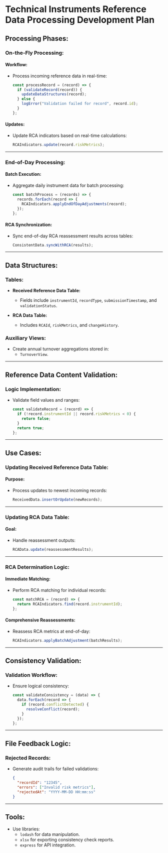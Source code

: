 # Technical Instruments Reference Data Processing Development Plan

## Processing Phases:
### On-the-Fly Processing:
#### Workflow:
- Process incoming reference data in real-time:
  ```javascript
  const processRecord = (record) => {
    if (validateRecord(record)) {
      updateDataStructures(record);
    } else {
      logError("Validation failed for record", record.id);
    }
  };
  ```

#### Updates:
- Update RCA indicators based on real-time calculations:
  ```javascript
  RCAIndicators.update(record.riskMetrics);
  ```

---

### End-of-Day Processing:
#### Batch Execution:
- Aggregate daily instrument data for batch processing:
  ```javascript
  const batchProcess = (records) => {
    records.forEach(record => {
      RCAIndicators.applyEndOfDayAdjustments(record);
    });
  };
  ```

#### RCA Synchronization:
- Sync end-of-day RCA reassessment results across tables:
  ```javascript
  ConsistentData.syncWithRCA(results);
  ```

---

## Data Structures:
### Tables:
- **Received Reference Data Table:**
  - Fields include `instrumentId`, `recordType`, `submissionTimestamp`, and `validationStatus`.

- **RCA Data Table:**
  - Includes `RCAId`, `riskMetrics`, and `changeHistory`.

### Auxiliary Views:
- Create annual turnover aggregations stored in:
  - `TurnoverView`.

---

## Reference Data Content Validation:
### Logic Implementation:
- Validate field values and ranges:
  ```javascript
  const validateRecord = (record) => {
    if (!record.instrumentId || record.riskMetrics < 0) {
      return false;
    }
    return true;
  };
  ```

---

## Use Cases:
### Updating Received Reference Data Table:
#### Purpose:
- Process updates to newest incoming records:
  ```javascript
  ReceivedData.insertOrUpdate(newRecords);
  ```

---

### Updating RCA Data Table:
#### Goal:
- Handle reassessment outputs:
  ```javascript
  RCAData.update(reassessmentResults);
  ```

---

### RCA Determination Logic:
#### Immediate Matching:
- Perform RCA matching for individual records:
  ```javascript
  const matchRCA = (record) => {
    return RCAIndicators.find(record.instrumentId);
  };
  ```

#### Comprehensive Reassessments:
- Reassess RCA metrics at end-of-day:
  ```javascript
  RCAIndicators.applyBatchAdjustment(batchResults);
  ```

---

## Consistency Validation:
### Validation Workflow:
- Ensure logical consistency:
  ```javascript
  const validateConsistency = (data) => {
    data.forEach(record => {
      if (record.conflictDetected) {
        resolveConflict(record);
      }
    });
  };
  ```

---

## File Feedback Logic:
### Rejected Records:
- Generate audit trails for failed validations:
  ```json
  {
    "recordId": "12345",
    "errors": ["Invalid risk metrics"],
    "rejectedAt": "YYYY-MM-DD HH:mm:ss"
  }
  ```

---

## Tools:
- Use libraries:
  - `lodash` for data manipulation.
  - `xlsx` for exporting consistency check reports.
  - `express` for API integration.